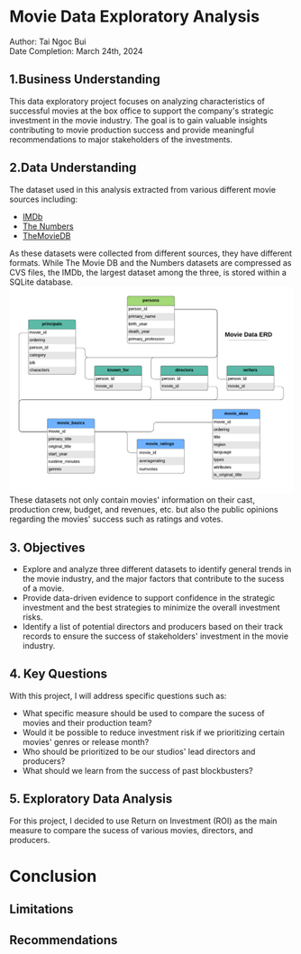 # Movie Data Exploratory Analysis

Author: Tai Ngoc Bui <br>
Date Completion: March 24th, 2024

## 1.Business Understanding
This data exploratory project focuses on analyzing characteristics of successful movies at the box office to support the company's strategic investment in the movie industry. The goal is to gain valuable insights contributing to movie production success and provide meaningful recommendations to major stakeholders of the investments.

## 2.Data Understanding
The dataset used in this analysis extracted from various different movie sources including:

* [IMDb](https://www.imdb.com/)
* [The Numbers](https://www.the-numbers.com/)
* [TheMovieDB](https://www.themoviedb.org/) <br>

As these datasets were collected from different sources, they have different formats. While The Movie DB and the Numbers datasets are compressed as CVS files, the IMDb, the largest dataset among the three, is stored within a SQLite database.<br>
![IMDb database structure](https://github.com/taingocbui/phase2_project/blob/master/photos/movie_data_erd.jpeg)<br>
These datasets not only contain movies' information on their cast, production crew, budget, and revenues, etc. but also the public opinions regarding the movies' success such as ratings and votes.


## 3. Objectives
* Explore and analyze three different datasets to identify general trends in the movie industry, and the major factors that contribute to the sucess of a movie.
* Provide data-driven evidence to support confidence in the strategic investment and the best strategies to minimize the overall investment risks.
* Identify a list of potential directors and producers based on their track records to ensure the success of stakeholders' investment in the movie industry.

## 4. Key Questions
With this project, I will address specific questions such as:
* What specific measure should be used to compare the sucess of movies and their production team?
* Would it be possible to reduce investment risk if we prioritizing certain movies' genres or release month?
* Who should be prioritized to be our studios' lead directors and producers?
* What should we learn from the success of past blockbusters?

## 5. Exploratory Data Analysis
For this project, I decided to use Return on Investment (ROI) as the main measure to compare the sucess of various movies, directors, and producers. 

# Conclusion

## Limitations

## Recommendations